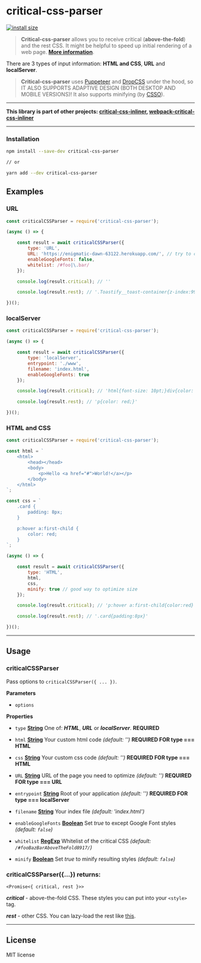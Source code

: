 # critical-css-parser

[![install size](https://packagephobia.now.sh/badge?p=critical-css-parser)](https://packagephobia.now.sh/result?p=critical-css-parser)

> **Critical-css-parser** allows you to receive critical (**above-the-fold**) and the rest CSS.
> It might be helpful to speed up initial rendering of a web page. **[More information](https://web.dev/defer-non-critical-css/)**.

There are 3 types of input information: **HTML and CSS**, **URL** and **localServer**.

> **Critical-css-parser** uses [Puppeteer](https://github.com/GoogleChrome/puppeteer) and [DropCSS](https://github.com/leeoniya/dropcss) under the hood, so IT ALSO SUPPORTS ADAPTIVE DESIGN (BOTH DESKTOP AND MOBILE VERSIONS)!
> It also supports minifying (by [CSSO](https://github.com/css/csso)).

---
**This library is part of other projects: [critical-css-inliner](https://github.com/ABVanton200/critical-css-inliner), [webpack-critical-css-inliner](https://github.com/ABVanton200/webpack-critical-css-inliner)**

---

### Installation

```sh
npm install --save-dev critical-css-parser

// or

yarn add --dev critical-css-parser
```
## Examples

### URL

```js
const criticalCSSParser = require('critical-css-parser');

(async () => {

    const result = await criticalCSSParser({
        type: 'URL',
        URL: 'https://enigmatic-dawn-63122.herokuapp.com/', // try to check your site
        enableGoogleFonts: false,
        whitelist: /#foo|\.bar/
    });

    console.log(result.critical); // ''

    console.log(result.rest); // '.Toastify__toast-container{z-index:9999;position:fixed; ...'

})();
```

### localServer

```js
const criticalCSSParser = require('critical-css-parser');

(async () => {

    const result = await criticalCSSParser({
        type: 'localServer',
        entrypoint: './www',
        filename: 'index.html',
        enableGoogleFonts: true
    });

    console.log(result.critical); // 'html{font-size: 10pt;}div{color: red;}'

    console.log(result.rest); // 'p{color: red;}'

})();
```

### HTML and CSS

```js
const criticalCSSParser = require('critical-css-parser');

const html = `
    <html>
        <head></head>
        <body>
            <p>Hello <a href="#">World!</a></p>
        </body>
    </html>
`;

const css = `
    .card {
        padding: 8px;
    }

    p:hover a:first-child {
        color: red;
    }
`;

(async () => {

    const result = await criticalCSSParser({
        type: 'HTML',
        html,
        css,
        minify: true // good way to optimize size
    });

    console.log(result.critical); // 'p:hover a:first-child{color:red}'

    console.log(result.rest); // '.card{padding:8px}'

})();
```

---

## Usage

### criticalCSSParser

Pass options to `criticalCSSParser({ ... })`.

**Parameters**

-   `options`  

**Properties**

-   `type` **[String](https://developer.mozilla.org/docs/Web/JavaScript/Reference/Global_Objects/String)** One of: **_HTML_**, **_URL_** or **_localServer_**. **REQUIRED**

-   `html` **[String](https://developer.mozilla.org/docs/Web/JavaScript/Reference/Global_Objects/String)** Your custom html code _(default: '')_ **REQUIRED FOR type === HTML**
-   `css` **[String](https://developer.mozilla.org/docs/Web/JavaScript/Reference/Global_Objects/String)** Your custom css code _(default: '')_ **REQUIRED FOR type === HTML**

-   `URL` **[String](https://developer.mozilla.org/docs/Web/JavaScript/Reference/Global_Objects/String)** URL of the page you need to optimize _(default: '')_ **REQUIRED FOR type === URL**

-   `entrypoint` **[String](https://developer.mozilla.org/docs/Web/JavaScript/Reference/Global_Objects/String)** Root of your application _(default: '')_ **REQUIRED FOR type === localServer**
-   `filename` **[String](https://developer.mozilla.org/docs/Web/JavaScript/Reference/Global_Objects/String)** Your index file _(default: 'index.html')_

-   `enableGoogleFonts` **[Boolean](https://developer.mozilla.org/docs/Web/JavaScript/Reference/Global_Objects/Boolean)** Set _true_ to except Google Font styles _(default: `false`)_
-   `whitelist` **[RegExp](https://developer.mozilla.org/ru/docs/Web/JavaScript/Reference/Global_Objects/RegExp)** Whitelist of the critical CSS _(default: `/#fooBazBarAboveTheFold8917/`)_
-   `minify` **[Boolean](https://developer.mozilla.org/docs/Web/JavaScript/Reference/Global_Objects/Boolean)** Set _true_ to minify resulting styles _(default: `false`)_

### criticalCSSParser({...}) returns:

```<Promise<{ critical, rest }>>```

**_critical_** - above-the-fold CSS. These styles you can put into your `<style>` tag.

**_rest_** - other CSS. You can lazy-load the rest like [this](https://web.dev/defer-non-critical-css/).

---

## License

MIT license